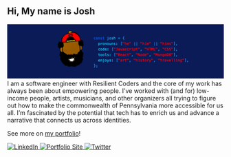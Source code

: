 ## Hi, My name is Josh
<img src= "joshua.jpeg">
I am a software engineer with Resilient Coders and the core of my work has always been about empowering people. I’ve worked with (and for) low-income people, artists, musicians, and other organizers all trying to figure out how to make the commonwealth of Pennsylvania more accessible for us all. I’m fascinated by the potential that tech has to enrich us and advance a narrative that connects us across identities.

 <p></p>
See more on <a href="https://joshuamalloy.netlify.app">my portfolio</a>!
  <p></p>
  <p align="left">
	<a target="_blank" href="https://www.linkedin.com/in/joshua-malloy/">
	  <img src="https://raw.githubusercontent.com/cafloyd/cafloyd/master/images/branded-linkedin.png" width="30px;" alt="LinkedIn" />
	</a>
	<a target="_blank" href="https://joshuamalloy.netlify.app">
	  <img src="https://raw.githubusercontent.com/cafloyd/cafloyd/master/images/branded-link.png" width="30px;" alt="Portfolio Site" />
	</a>
	<a target="_blank" href="https://twitter.com/Josh_MalloyDev">
	  <img src="https://raw.githubusercontent.com/cafloyd/cafloyd/master/images/branded-twitter.png" width="30px;" alt="Twitter" />
	</a>
  </p>  


























